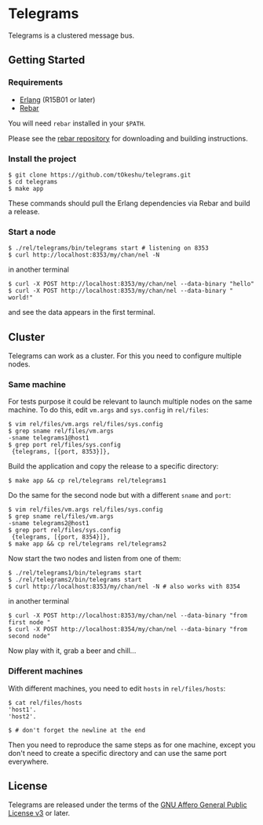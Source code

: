Telegrams
=========

Telegrams is a clustered message bus.

## Getting Started

### Requirements

  * [Erlang](http://www.erlang.org/download.html) (R15B01 or later)
  * [Rebar](https://github.com/basho/rebar)

You will need `rebar` installed in your `$PATH`.

Please see the [rebar repository](https://github.com/basho/rebar) for
downloading and building instructions.

### Install the project

    $ git clone https://github.com/tOkeshu/telegrams.git
    $ cd telegrams
    $ make app

These commands should pull the Erlang dependencies via Rebar and build
a release.

### Start a node

    $ ./rel/telegrams/bin/telegrams start # listening on 8353
    $ curl http://localhost:8353/my/chan/nel -N

in another terminal

    $ curl -X POST http://localhost:8353/my/chan/nel --data-binary "hello"
    $ curl -X POST http://localhost:8353/my/chan/nel --data-binary " world!"

and see the data appears in the first terminal.

## Cluster

Telegrams can work as a cluster. For this you need to configure multiple nodes.

### Same machine

For tests purpose it could be relevant to launch multiple nodes on the same machine.
To do this, edit `vm.args` and `sys.config` in `rel/files`:

    $ vim rel/files/vm.args rel/files/sys.config
    $ grep sname rel/files/vm.args
    -sname telegrams1@host1
    $ grep port rel/files/sys.config
     {telegrams, [{port, 8353}]},

Build the application and copy the release to a specific directory:

    $ make app && cp rel/telegrams rel/telegrams1

Do the same for the second node but with a different `sname` and `port`:

    $ vim rel/files/vm.args rel/files/sys.config
    $ grep sname rel/files/vm.args
    -sname telegrams2@host1
    $ grep port rel/files/sys.config
     {telegrams, [{port, 8354}]},
    $ make app && cp rel/telegrams rel/telegrams2

Now start the two nodes and listen from one of them:

    $ ./rel/telegrams1/bin/telegrams start
    $ ./rel/telegrams2/bin/telegrams start
    $ curl http://localhost:8353/my/chan/nel -N # also works with 8354

in another terminal

    $ curl -X POST http://localhost:8353/my/chan/nel --data-binary "from first node "
    $ curl -X POST http://localhost:8354/my/chan/nel --data-binary "from second node"

Now play with it, grab a beer and chill...

### Different machines

With different machines, you need to edit `hosts` in `rel/files/hosts`:

    $ cat rel/files/hosts
    'host1'.
    'host2'.

    $ # don't forget the newline at the end

Then you need to reproduce the same steps as for one machine, except
you don't need to create a specific directory and can use the same
port everywhere.

## License

Telegrams are released under the terms of the
[GNU Affero General Public License v3](http://www.gnu.org/licenses/agpl-3.0.html)
or later.

